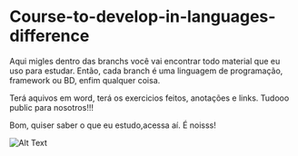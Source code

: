 # Course-to-develop-in-languages-difference
Aqui migles dentro das branchs você vai encontrar todo material que eu uso para estudar. 
Então, cada branch é uma linguagem de programação, framework ou BD, enfim qualquer coisa. 

Terá aquivos em word, terá os exercicios feitos, anotações e links. 
Tudooo public para nosotros!!!

Bom, quiser saber o que eu estudo,acessa aí. 
É noisss!

![Alt Text](https://media.giphy.com/media/vFKqnCdLPNOKc/giphy.gif)
